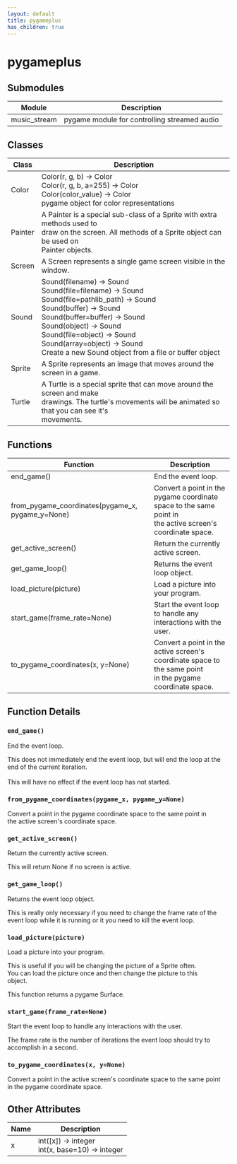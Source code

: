 ```yaml
---
layout: default
title: pygameplus
has_children: true
---
```

# pygameplus

## Submodules

| Module | Description |
| --- | --- |
| music_stream | pygame module for controlling streamed audio |

## Classes

| Class | Description |
| --- | --- |
| Color | Color(r, g, b) -> Color<br />Color(r, g, b, a=255) -> Color<br />Color(color_value) -> Color<br />pygame object for color representations |
| Painter | A Painter is a special sub-class of a Sprite with extra methods used to <br />draw on the screen.  All methods of a Sprite object can be used on<br />Painter objects. |
| Screen | A Screen represents a single game screen visible in the window. |
| Sound | Sound(filename) -> Sound<br />Sound(file=filename) -> Sound<br />Sound(file=pathlib_path) -> Sound<br />Sound(buffer) -> Sound<br />Sound(buffer=buffer) -> Sound<br />Sound(object) -> Sound<br />Sound(file=object) -> Sound<br />Sound(array=object) -> Sound<br />Create a new Sound object from a file or buffer object |
| Sprite | A Sprite represents an image that moves around the screen in a game. |
| Turtle | A Turtle is a special sprite that can move around the screen and make <br />drawings.  The turtle's movements will be animated so that you can see it's<br />movements. |

## Functions

| Function | Description |
| --- | --- |
| end_game() | End the event loop. |
| from_pygame_coordinates(pygame_x, pygame_y=None) | Convert a point in the pygame coordinate space to the same point in <br />the active screen's coordinate space. |
| get_active_screen() | Return the currently active screen. |
| get_game_loop() | Returns the event loop object. |
| load_picture(picture) | Load a picture into your program. |
| start_game(frame_rate=None) | Start the event loop to handle any interactions with the user. |
| to_pygame_coordinates(x, y=None) | Convert a point in the active screen's coordinate space to the same point <br />in the pygame coordinate space. |

## Function Details

### `end_game()`

End the event loop.

This does not immediately end the event loop, but will end the loop at the <br />end of the current iteration.<br />    <br />This will have no effect if the event loop has not started.

### `from_pygame_coordinates(pygame_x, pygame_y=None)`

Convert a point in the pygame coordinate space to the same point in <br />the active screen's coordinate space.

### `get_active_screen()`

Return the currently active screen.

This will return None if no screen is active.

### `get_game_loop()`

Returns the event loop object.

This is really only necessary if you need to change the frame rate of the<br />event loop while it is running or it you need to kill the event loop.

### `load_picture(picture)`

Load a picture into your program.

This is useful if you will be changing the picture of a Sprite often.<br />You can load the picture once and then change the picture to this<br />object.

This function returns a pygame Surface.

### `start_game(frame_rate=None)`

Start the event loop to handle any interactions with the user.

The frame rate is the number of iterations the event loop should try to<br />accomplish in a second.

### `to_pygame_coordinates(x, y=None)`

Convert a point in the active screen's coordinate space to the same point <br />in the pygame coordinate space.

## Other Attributes

| Name | Description |
| --- | --- |
| x | int([x]) -> integer<br />int(x, base=10) -> integer |

